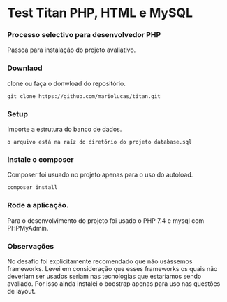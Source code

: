 # Test Titan PHP, HTML e MySQL

### Processo selectivo para desenvolvedor PHP
Passoa para instalação do projeto avaliativo.

### Downlaod
clone ou faça o donwload do repositório.
```
git clone https://github.com/mariolucas/titan.git
```
### Setup
Importe a estrutura do banco de dados.
```
o arquivo está na raíz do diretório do projeto database.sql
```
### Instale o composer
Composer foi usuado no projeto apenas para o uso do autoload.
```
composer install
```
### Rode a aplicação.
Para o desenvolvimento do projeto foi usado o PHP 7.4 e mysql com PHPMyAdmin.

### Observações
No desafio foi explicitamente recomendado que não usássemos frameworks. Levei em consideração que esses frameworks os quais não deveriam ser usados seriam nas tecnologias que estaríamos sendo avaliado. Por isso ainda instalei o boostrap apenas para uso nas questões de layout.
